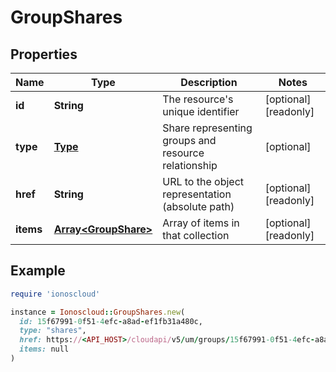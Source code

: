 # GroupShares

## Properties

| Name | Type | Description | Notes |
| ---- | ---- | ----------- | ----- |
| **id** | **String** | The resource&#39;s unique identifier | [optional][readonly] |
| **type** | [**Type**](Type.md) | Share representing groups and resource relationship | [optional] |
| **href** | **String** | URL to the object representation (absolute path) | [optional][readonly] |
| **items** | [**Array&lt;GroupShare&gt;**](GroupShare.md) | Array of items in that collection | [optional][readonly] |

## Example

```ruby
require 'ionoscloud'

instance = Ionoscloud::GroupShares.new(
  id: 15f67991-0f51-4efc-a8ad-ef1fb31a480c,
  type: "shares",
  href: https://<API_HOST>/cloudapi/v5/um/groups/15f67991-0f51-4efc-a8ad-ef1fb31a480c/shares,
  items: null
)
```

